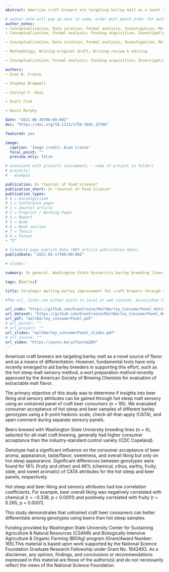 ```yaml
---
abstract: American craft brewers are targeting barley malt as a novel source of flavor and as a means of differentiation. However, fundamental tools have only recently emerged to aid barley breeders in supporting this effort, such as the hot steep malt sensory method, a wort preparation method recently approved by the American Society of Brewing Chemists for evaluation of extractable malt flavor. The primary objective of this study was to determine if insights into beer liking and sensory attributes can be gained through hot steep malt sensory using an untrained panel of craft beer consumers (n = 95). We evaluated consumer acceptance of hot steep and beer samples of different barley genotypes using a 9-point hedonic scale, check-all-that-apply (CATA), and open comment during separate sensory panels. Beers brewed with Washington State University breeding lines (n = 4), selected for all-malt craft brewing, generally had higher consumer acceptance than the industry-standard control variety (CDC Copeland). Genotype had a significant influence on the consumer acceptance of beer aroma, appearance, taste/flavor, sweetness, and overall liking but only on hot steep appearance. Significant differences between genotypes were found for 18% (fruity and other) and 46% (chemical, citrus, earthy, fruity, stale, and sweet aromatic) of CATA attributes for the hot steep and beer panels, respectively. Hot steep and beer liking and sensory attributes had low correlation coefficients. For example, beer overall liking was negatively correlated with chemical (r = −0.338, p < 0.0001) and positively correlated with fruity (r = 0.265, p < 0.0001). This study demonstrates that untrained craft beer consumers can better differentiate among genotypes using beers than hot steep samples.

# author note will pop up next to name; order must match order for authors:
author_notes: 
- Conceptualization; Data curation; Formal analysis; Investigation; Methodology; Project administration; Resources; Software; Visualization; Writing-original draft; Writing-review & editing. 
- Conceptualization; Formal analysis; Funding acquisition; Investigation; Methodology; Project administration; Resources; Supervision; Writing-review & editing.

- Conceptualization; Data curation; Formal analysis; Investigation; Methodology; Project administration; Supervision; Writing-original draft; Writing-review & editing.

- Methodology; Writing-original draft; Writing-review & editing.

- Conceptualization; Formal analysis; Funding acquisition; Investigation; Methodology; Project administration; Supervision; Writing-original draft; Writing-review & editing.

authors:
- Evan B. Craine

- Stephen Bramwell

- Carolyn F. Ross

- Scott Fisk

- Kevin Murphy

date: "2021-06-30T00:00:00Z"
doi: "https://doi.org/10.1111/1750-3841.15786"

featured: yes

image:
  caption: 'Image credit: Evan Craine'
  focal_point: ""
  preview_only: false

# associate with projects (uncomment; - name of project in folder)
# projects:
# - example

publication: In *Journal of Food Science* 
publication_short: In *Journal of Food Science*
publication_types:
# 0 = Uncategorized
# 1 = Conference paper
# 2 = Journal article
# 3 = Preprint / Working Paper
# 4 = Report
# 5 = Book
# 6 = Book section
# 7 = Thesis
# 8 = Patent 
- "2"

# Schedule page publish date (NOT article publication date).
publishDate: "2022-05-17T00:00:00Z"

# slides: 

summary: In general, Washington State University barley breeding lines had higher consumer acceptance than the control variety, CDC Copeland. Each genotype had a distinctive beer flavor profile, such as 12WA_120.14 (fruity and sweet aromatic), which had the highest consumer acceptance ratings, and 10WA_107.43 (citrus), which has been released as the variety “Palmer.” The results illustrate that the use of different barley genotypes presents varied sensory properties in the final beer and that particular malt and beer sensory attributes may influence consumer acceptance.

tags: [barley]

title: Strategic malting barley improvement for craft brewers through consumer sensory evaluation of malt and beer

#The url_ links can either point to local or web content. Associated local publication content, may be copied to the publication’s folder and referenced like url_code = "code.zip".

url_code: "https://github.com/EvanCraine/MaltBarley_ConsumerPanel_HotsteepBeer"
url_dataset: "https://github.com/EvanCraine/MaltBarley_ConsumerPanel_HotsteepBeer"
url_pdf: "maltBarley_consumerPanel.pdf"
# url_poster: ""
# url_project: ""
url_slides: "maltBarley_consumerPanel_slides.pdf"
# url_source: ""
url_video: "https://youtu.be/yiTazcVq2D4"
---
```

American craft brewers are targeting barley malt as a novel source of flavor and as a means of differentiation. However, fundamental tools have only recently emerged to aid barley breeders in supporting this effort, such as the hot steep malt sensory method, a wort preparation method recently approved by the American Society of Brewing Chemists for evaluation of extractable malt flavor. 

The primary objective of this study was to determine if insights into beer liking and sensory attributes can be gained through hot steep malt sensory using an untrained panel of craft beer consumers (n = 95). We evaluated consumer acceptance of hot steep and beer samples of different barley genotypes using a 9-point hedonic scale, check-all-that-apply (CATA), and open comment during separate sensory panels. 

Beers brewed with Washington State University breeding lines (n = 4), selected for all-malt craft brewing, generally had higher consumer acceptance than the industry-standard control variety (CDC Copeland). 

Genotype had a significant influence on the consumer acceptance of beer aroma, appearance, taste/flavor, sweetness, and overall liking but only on hot steep appearance. Significant differences between genotypes were found for 18% (fruity and other) and 46% (chemical, citrus, earthy, fruity, stale, and sweet aromatic) of CATA attributes for the hot steep and beer panels, respectively. 

Hot steep and beer liking and sensory attributes had low correlation coefficients. For example, beer overall liking was negatively correlated with chemical (r = −0.338, p < 0.0001) and positively correlated with fruity (r = 0.265, p < 0.0001). 

This study demonstrates that untrained craft beer consumers can better differentiate among genotypes using beers than hot steep samples.

Funding provided by Washington State University Center for Sustaining Agriculture & Natural Resources (CSANR) and Biologically Intensive Agriculture & Organic Farming (BIOAg) program (Grant/Award Number: 165).This material is based upon work supported by the National Science Foundation Graduate Research Fellowship under Grant No. 1842493. As a disclaimer, any opinion, findings, and conclusions or recommendations expressed in this material are those of the authors(s) and do not necessarily reflect the views of the National Science Foundation.

